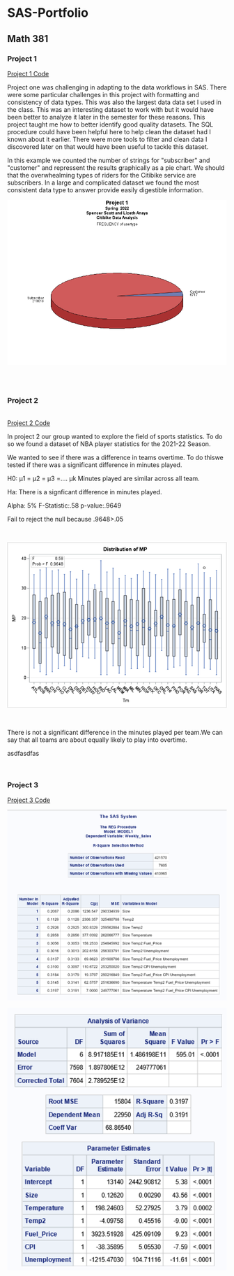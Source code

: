 # SAS-Portfolio

<h2>Math 381</h2>

  <h3>Project 1</h3>
    <a href="https://github.com/sscottSD/SAS-Portfolio/blob/main/project1.sas">Project 1 Code</a>
    <p>
    Project one was challenging in adapting to the data workflows in SAS. There were some particular challenges in this project
    with formatting and consistency of data types. This was also the largest data data set I used in the class. 
    This was an interesting dataset to work with but it would have been better to analyze it later in the semester for these reasons. 
    This project taught me how to better identify good quality datasets. The SQL procedure could have been
    helpful here to help clean the dataset had I known about it earlier. There were more tools to filter and clean data
  I discovered later on that would have been useful to tackle this dataset.
    </p>
    <p>
    In this example we counted the number of strings for "subscriber" and "customer" and repressent the results graphically
    as a pie chart. We should that the overwhealming types of riders for the Citibike service are subscribers.
    In a large and complicated dataset we found the most consistent data type to answer provide easily digestible information.
    </p.
    <br></br>
   <p align = "center"><img src = "https://raw.githubusercontent.com/sscottSD/SAS-Portfolio/main/gchart12.png" alt="Pie chart of Subscribers vs. Paying Customers" width="600" align="center"></img></p>
    <br></br>
    
  <h3>Project 2</h3>
    <br>
    <a href="https://github.com/sscottSD/SAS-Portfolio/blob/main/project2.sas">Project 2 Code</a>
    <p>
    In project 2 our group wanted to explore the field of sports statistics. To do so we found a dataset of NBA player statistics for the 
    2021-22 Season.
    </p>
    <p> 
    We wanted to see if there was a difference in teams overtime. To do thiswe tested if there was a significant difference in minutes played.
    </p>
    <p> H0: μ1 = μ2 = μ3 =.... μk Minutes played are similar across all team. <p>
    <p> Ha: There is a signficant difference in minutes played. </p>
    <p> Alpha: 5%  F-Statistic:.58 p-value:.9649 </p>
    <p> Fail to reject the null because .9648>.05 </p>

   </br>
   <p align = "center"><img src = "https://raw.githubusercontent.com/sscottSD/SAS-Portfolio/main/P2%20Anova.png" alt="ANOVA Test of NBA Teams vs Minutes Played" width="600"></img></p>
   <br>
   <p>
   There is not a significant difference in the minutes played per team.We can say that 
   all teams are about equally likely to play into overtime.
   </p> 
   <p>
   asdfasdfas 
   </p>
   </br>
   
  <h3>Project 3</h3>
  <a href="https://github.com/sscottSD/SAS-Portfolio/blob/main/project3.sas">Project 3 Code</a>
  <p align = "center"><img src = "https://raw.githubusercontent.com/sscottSD/SAS-Portfolio/main/regression%20models.png" alt="Model Selection" width="600"></img></p>
   <p align = "center"><img src = "https://raw.githubusercontent.com/sscottSD/SAS-Portfolio/main/parameters.png" alt="Variable Analysis" width="600"></img></p>
  <br></br>
